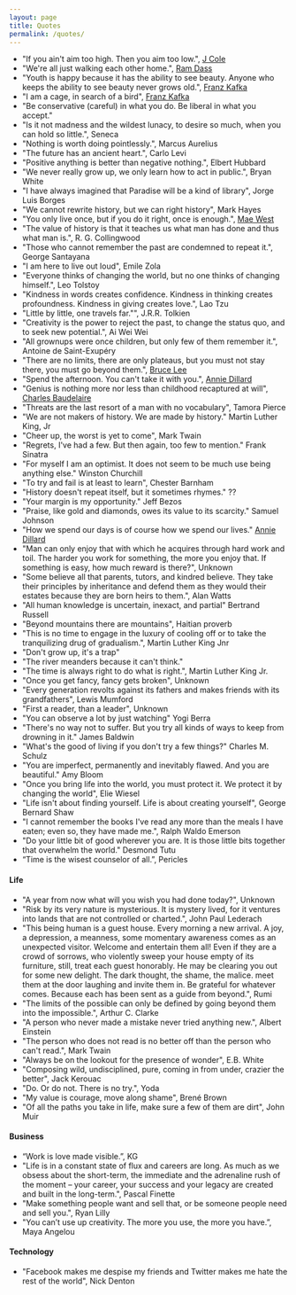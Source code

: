 ```yaml
---
layout: page
title: Quotes
permalink: /quotes/
---
```


- "If you ain't aim too high. Then you aim too low.", [J Cole][1]
- "We're all just walking each other home.", [Ram Dass][2]
- "Youth is happy because it has the ability to see beauty. Anyone who keeps the ability to see beauty never grows old.", [Franz Kafka][3]
- "I am a cage, in search of a bird", [Franz Kafka][4]
- "Be conservative (careful) in what you do. Be liberal in what you accept."
- "Is it not madness and the wildest lunacy, to desire so much, when you can hold so little.", Seneca
- "Nothing is worth doing pointlessly.", Marcus Aurelius
- "The future has an ancient heart.", Carlo Levi
- "Positive anything is better than negative nothing.", Elbert Hubbard
- "We never really grow up, we only learn how to act in public.", Bryan White
- "I have always imagined that Paradise will be a kind of library", Jorge Luis Borges
- "We cannot rewrite history, but we can right history", Mark Hayes
- "You only live once, but if you do it right, once is enough.", [Mae West][5]
- "The value of history is that it teaches us what man has done and thus what man is.", R. G. Collingwood
- "Those who cannot remember the past are condemned to repeat it.", George Santayana
- "I am here to live out loud", Emile Zola
- "Everyone thinks of changing the world, but no one thinks of changing himself.", Leo Tolstoy
- "Kindness in words creates confidence. Kindness in thinking creates profoundness. Kindness in giving creates love.", Lao Tzu
- "Little by little, one travels far."", J.R.R. Tolkien
- "Creativity is the power to reject the past, to change the status quo, and to seek new potential.", Ai Wei Wei
- "All grownups were once children, but only few of them remember it.", Antoine de Saint-Exupéry
- "There are no limits, there are only plateaus, but you must not stay there, you must go beyond them.", [Bruce Lee][6]
- "Spend the afternoon. You can't take it with you.", [Annie Dillard][7]
- "Genius is nothing more nor less than childhood recaptured at will", [Charles Baudelaire][8]
- "Threats are the last resort of a man with no vocabulary", Tamora Pierce
- "We are not makers of history. We are made by history." Martin Luther King, Jr
- "Cheer up, the worst is yet to come", Mark Twain
- "Regrets, I've had a few. But then again, too few to mention." Frank Sinatra
- "For myself I am an optimist. It does not seem to be much use being anything else." Winston Churchill
- "To try and fail is at least to learn", Chester Barnham
- "History doesn't repeat itself, but it sometimes rhymes." ??
- "Your margin is my opportunity." Jeff Bezos
- "Praise, like gold and diamonds, owes its value to its scarcity." Samuel Johnson
- "How we spend our days is of course how we spend our lives." [Annie Dillard][9]
- "Man can only enjoy that with which he acquires through hard work and toil. The harder you work for something, the more you enjoy that. If something is easy, how much reward is there?", Unknown
- "Some believe all that parents, tutors, and kindred believe. They take their principles by inheritance and defend them as they would their estates because they are born heirs to them.", Alan Watts
- "All human knowledge is uncertain, inexact, and partial" Bertrand Russell
- "Beyond mountains there are mountains", Haitian proverb
- "This is no time to engage in the luxury of cooling off or to take the tranquilizing drug of gradualism.", Martin Luther King Jnr
- "Don't grow up, it's a trap"
- "The river meanders because it can't think."
- "The time is always right to do what is right.", Martin Luther King Jr.
- "Once you get fancy, fancy gets broken", Unknown
- "Every generation revolts against its fathers and makes friends with its grandfathers", Lewis Mumford
- "First a reader, than a leader", Unknown
- "You can observe a lot by just watching" Yogi Berra
- "There's no way not to suffer. But you try all kinds of ways to keep from drowning in it." James Baldwin
- "What's the good of living if you don't try a few things?" Charles M. Schulz
- "You are imperfect, permanently and inevitably flawed. And you are beautiful." Amy Bloom
- "Once you bring life into the world, you must protect it. We protect it by changing the world", Elie Wiesel
- "Life isn't about finding yourself. Life is about creating yourself", George Bernard Shaw
- "I cannot remember the books I've read any more than the meals I have eaten; even so, they have made me.", Ralph Waldo Emerson
- "Do your little bit of good wherever you are. It is those little bits together that overwhelm the world." Desmond Tutu
- “Time is the wisest counselor of all.”, Pericles

#### Life

- "A year from now what will you wish you had done today?", Unknown
- "Risk by its very nature is mysterious. It is mystery lived, for it ventures into lands that are not controlled or charted.", John Paul Lederach
- "This being human is a guest house. Every morning a new arrival. A joy, a depression, a meanness, some momentary awareness comes as an unexpected visitor. Welcome and entertain them all! Even if they are a crowd of sorrows, who violently sweep your house empty of its furniture, still, treat each guest honorably. He may be clearing you out for some new delight. The dark thought, the shame, the malice. meet them at the door laughing and invite them in. Be grateful for whatever comes. Because each has been sent as a guide from beyond.", Rumi
- "The limits of the possible can only be defined by going beyond them into the impossible.", Arthur C. Clarke
- "A person who never made a mistake never tried anything new.", Albert Einstein
- "The person who does not read is no better off than the person who can't read.", Mark Twain
- "Always be on the lookout for the presence of wonder", E.B. White
- "Composing wild, undisciplined, pure, coming in from under, crazier the better", Jack Kerouac
- "Do. Or do not. There is no try.", Yoda
- "My value is courage, move along shame", Brené Brown
- "Of all the paths you take in life, make sure a few of them are dirt", John Muir

#### Business

- “Work is love made visible.”, KG
- "Life is in a constant state of flux and careers are long. As much as we obsess about the short-term, the immediate and the adrenaline rush of the moment – your career, your success and your legacy are created and built in the long-term.", Pascal Finette
- "Make something people want and sell that, or be someone people need and sell you.", Ryan Lilly
- "You can’t use up creativity. The more you use, the more you have.”, Maya Angelou

#### Technology

- "Facebook makes me despise my friends and Twitter makes me hate the rest of the world", Nick Denton

[1]:	http://genius.com/J-cole-january-28th-lyrics
[2]:	https://en.wikipedia.org/wiki/Ram_Dass
[3]:	https://en.wikipedia.org/wiki/Franz_Kafka
[4]:	https://en.wikipedia.org/wiki/Franz_Kafka
[5]:	https://en.wikipedia.org/wiki/Mae_West
[6]:	https://en.wikipedia.org/wiki/Bruce_Lee
[7]:	https://en.wikipedia.org/wiki/Annie_Dillard
[8]:	https://en.wikipedia.org/wiki/Charles_Baudelaire
[9]:	https://en.wikipedia.org/wiki/Annie_Dillard